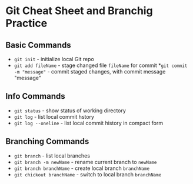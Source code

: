  # Git Cheat Sheet and Branchig Practice


 ## Basic Commands
 * `git init` - initialize local Git repo
 * `git add fileName` - stage changed file `fileName`
 for commit
 *`git commit -m "message"` - commit staged changes, with commit message "message"
## Info Commands
 * `git status` - show status of working directory
 * `git log` - list local commit hstory
 * `git log --oneline` - list local commit history in compact form

 ## Branching Commands
 * `git branch` - list local branches
 * `git branch -m newName` - rename current branch to `newName`
 * `git branch branchName` - create local branch `branchName`
 * `git chickout branchName` - switch to local branch `branchName`